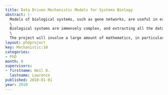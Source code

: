 ```yaml
---
title: Data Driven Mechanistic Models for Systems Biology
abstract: |-
  Models of biological systems, such as gene networks, are useful in extracting meaning from quantitative data obtained from specific biological systems. In this PhD proposal we are interested in how things actually work in real observable biological systems. To do this we will make use of machine learning to infer mechanistic models biological systems.\
  \
  Biological systems are immensely complex, and extracting all the data necessary to characterize the system is often impossible. It is therefore important to exploit other sources of information when modelling biological systems. Once such source of information is “mechanistic models”. These are models of the underlying physical properties of the system. In this project we will ensure that such physical models can be easily combined with data driven machine learning approaches, aiming to obtain the best of both worlds: mechanistic modelling and data driven machine learning models.\
  \
  The project will involve a large amount of mathematics, in particular advanced linear algebra and calculus.
layout: phdproject
key: Mechanistic:10
categories:
- PhD
month: 0
supervisors:
- firstname: Neil D.
  lastname: Lawrence
published: 2010-01-01
year: 2010
---
```

